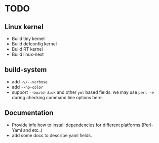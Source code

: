 # TODO

## Linux kernel

  * Build tiny kernel
  * Build defconfig kernel
  * Build RT kernel
  * Build linux-next

## build-system

  * add `-v/--verbose`
  * add `--no-color`
  * support `--build-disk` and other `yml` based fields.
we may use `perl -e` during checking command line options here.

## Documentation

  * Provide info how to install dependencies for different platforms (Perl-Yaml and etc..)
  * add some docs to describe yaml fields.
